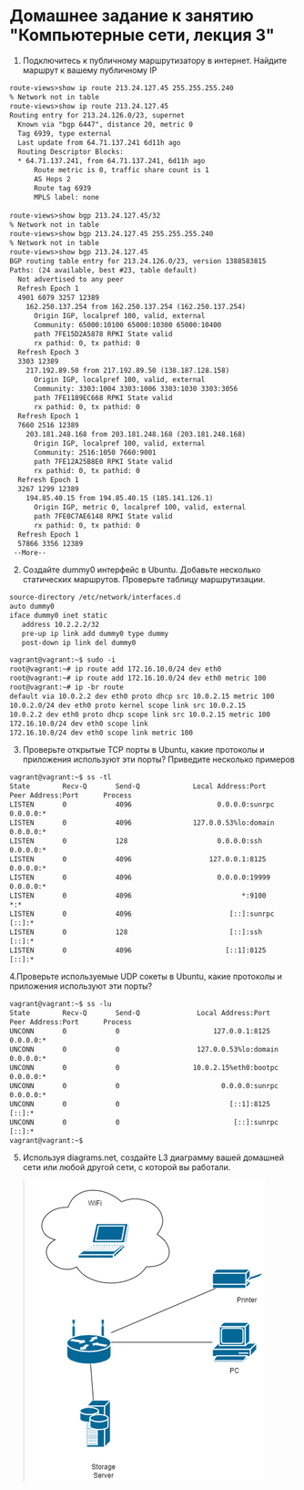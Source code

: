 # Домашнее задание к занятию "Компьютерные сети, лекция 3"
1. Подключитесь к публичному маршрутизатору в интернет. Найдите маршрут к вашему публичному IP
```
route-views>show ip route 213.24.127.45 255.255.255.240
% Network not in table
route-views>show ip route 213.24.127.45
Routing entry for 213.24.126.0/23, supernet
  Known via "bgp 6447", distance 20, metric 0
  Tag 6939, type external
  Last update from 64.71.137.241 6d11h ago
  Routing Descriptor Blocks:
  * 64.71.137.241, from 64.71.137.241, 6d11h ago
      Route metric is 0, traffic share count is 1
      AS Hops 2
      Route tag 6939
      MPLS label: none

route-views>show bgp 213.24.127.45/32
% Network not in table
route-views>show bgp 213.24.127.45 255.255.255.240
% Network not in table
route-views>show bgp 213.24.127.45
BGP routing table entry for 213.24.126.0/23, version 1388583815
Paths: (24 available, best #23, table default)
  Not advertised to any peer
  Refresh Epoch 1
  4901 6079 3257 12389
    162.250.137.254 from 162.250.137.254 (162.250.137.254)
      Origin IGP, localpref 100, valid, external
      Community: 65000:10100 65000:10300 65000:10400
      path 7FE15D2A5878 RPKI State valid
      rx pathid: 0, tx pathid: 0
  Refresh Epoch 3
  3303 12389
    217.192.89.50 from 217.192.89.50 (138.187.128.158)
      Origin IGP, localpref 100, valid, external
      Community: 3303:1004 3303:1006 3303:1030 3303:3056
      path 7FE1189EC668 RPKI State valid
      rx pathid: 0, tx pathid: 0
  Refresh Epoch 1
  7660 2516 12389
    203.181.248.168 from 203.181.248.168 (203.181.248.168)
      Origin IGP, localpref 100, valid, external
      Community: 2516:1050 7660:9001
      path 7FE12A25B8E0 RPKI State valid
      rx pathid: 0, tx pathid: 0
  Refresh Epoch 1
  3267 1299 12389
    194.85.40.15 from 194.85.40.15 (185.141.126.1)
      Origin IGP, metric 0, localpref 100, valid, external
      path 7FE0C7AE6148 RPKI State valid
      rx pathid: 0, tx pathid: 0
  Refresh Epoch 1
  57866 3356 12389
 --More--
 ```
 2. Создайте dummy0 интерфейс в Ubuntu. Добавьте несколько статических маршрутов. Проверьте таблицу маршрутизации.
 ```
 source-directory /etc/network/interfaces.d
auto dummy0
iface dummy0 inet static
    address 10.2.2.2/32
    pre-up ip link add dummy0 type dummy
    post-down ip link del dummy0
```
```
vagrant@vagrant:~$ sudo -i
root@vagrant:~# ip route add 172.16.10.0/24 dev eth0
root@vagrant:~# ip route add 172.16.10.0/24 dev eth0 metric 100
root@vagrant:~# ip -br route
default via 10.0.2.2 dev eth0 proto dhcp src 10.0.2.15 metric 100
10.0.2.0/24 dev eth0 proto kernel scope link src 10.0.2.15
10.0.2.2 dev eth0 proto dhcp scope link src 10.0.2.15 metric 100
172.16.10.0/24 dev eth0 scope link
172.16.10.0/24 dev eth0 scope link metric 100
```
3. Проверьте открытые TCP порты в Ubuntu, какие протоколы и приложения используют эти порты? Приведите несколько примеров
```
vagrant@vagrant:~$ ss -tl
State        Recv-Q       Send-Q             Local Address:Port               Peer Address:Port      Process
LISTEN       0            4096                     0.0.0.0:sunrpc                  0.0.0.0:*
LISTEN       0            4096               127.0.0.53%lo:domain                  0.0.0.0:*
LISTEN       0            128                      0.0.0.0:ssh                     0.0.0.0:*
LISTEN       0            4096                   127.0.0.1:8125                    0.0.0.0:*
LISTEN       0            4096                     0.0.0.0:19999                   0.0.0.0:*
LISTEN       0            4096                           *:9100                          *:*
LISTEN       0            4096                        [::]:sunrpc                     [::]:*
LISTEN       0            128                         [::]:ssh                        [::]:*
LISTEN       0            4096                       [::1]:8125                       [::]:*
```
4.Проверьте используемые UDP сокеты в Ubuntu, какие протоколы и приложения используют эти порты?
```
vagrant@vagrant:~$ ss -lu
State        Recv-Q       Send-Q              Local Address:Port               Peer Address:Port      Process
UNCONN       0            0                       127.0.0.1:8125                    0.0.0.0:*
UNCONN       0            0                   127.0.0.53%lo:domain                  0.0.0.0:*
UNCONN       0            0                  10.0.2.15%eth0:bootpc                  0.0.0.0:*
UNCONN       0            0                         0.0.0.0:sunrpc                  0.0.0.0:*
UNCONN       0            0                           [::1]:8125                       [::]:*
UNCONN       0            0                            [::]:sunrpc                     [::]:*
vagrant@vagrant:~$
```
5. Используя diagrams.net, создайте L3 диаграмму вашей домашней сети или любой другой сети, с которой вы работали.
>![Net](https://github.com/Smarzhic/netology/blob/main/03-sysadmin-08-net/Home_Net.png)


